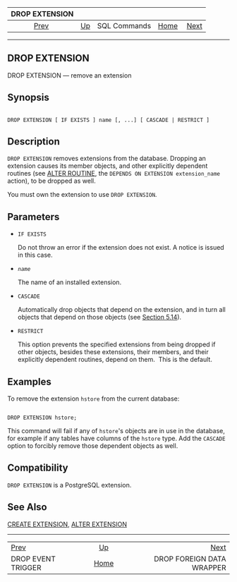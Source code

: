 <!--?xml version="1.0" encoding="UTF-8" standalone="no"?-->

|                      DROP EXTENSION                     |                                        |              |                                                       |                                                                      |
| :-----------------------------------------------------: | :------------------------------------- | :----------: | ----------------------------------------------------: | -------------------------------------------------------------------: |
| [Prev](sql-dropeventtrigger.html "DROP EVENT TRIGGER")  | [Up](sql-commands.html "SQL Commands") | SQL Commands | [Home](index.html "PostgreSQL 17devel Documentation") |  [Next](sql-dropforeigndatawrapper.html "DROP FOREIGN DATA WRAPPER") |

***



## DROP EXTENSION

DROP EXTENSION — remove an extension

## Synopsis

```

DROP EXTENSION [ IF EXISTS ] name [, ...] [ CASCADE | RESTRICT ]
```

## Description

`DROP EXTENSION` removes extensions from the database. Dropping an extension causes its member objects, and other explicitly dependent routines (see [ALTER ROUTINE](sql-alterroutine.html "ALTER ROUTINE"), the `DEPENDS ON EXTENSION extension_name `action), to be dropped as well.

You must own the extension to use `DROP EXTENSION`.

## Parameters

*   `IF EXISTS`

    Do not throw an error if the extension does not exist. A notice is issued in this case.

*   *`name`*

    The name of an installed extension.

*   `CASCADE`

    Automatically drop objects that depend on the extension, and in turn all objects that depend on those objects (see [Section 5.14](ddl-depend.html "5.14. Dependency Tracking")).

*   `RESTRICT`

    This option prevents the specified extensions from being dropped if other objects, besides these extensions, their members, and their explicitly dependent routines, depend on them.  This is the default.

## Examples

To remove the extension `hstore` from the current database:

```

DROP EXTENSION hstore;
```

This command will fail if any of `hstore`'s objects are in use in the database, for example if any tables have columns of the `hstore` type. Add the `CASCADE` option to forcibly remove those dependent objects as well.

## Compatibility

`DROP EXTENSION` is a PostgreSQL extension.

## See Also

[CREATE EXTENSION](sql-createextension.html "CREATE EXTENSION"), [ALTER EXTENSION](sql-alterextension.html "ALTER EXTENSION")

***

|                                                         |                                                       |                                                                      |
| :------------------------------------------------------ | :---------------------------------------------------: | -------------------------------------------------------------------: |
| [Prev](sql-dropeventtrigger.html "DROP EVENT TRIGGER")  |         [Up](sql-commands.html "SQL Commands")        |  [Next](sql-dropforeigndatawrapper.html "DROP FOREIGN DATA WRAPPER") |
| DROP EVENT TRIGGER                                      | [Home](index.html "PostgreSQL 17devel Documentation") |                                            DROP FOREIGN DATA WRAPPER |
